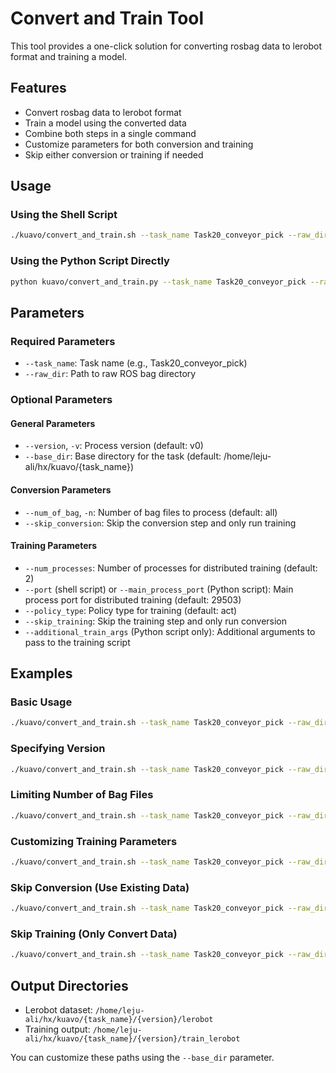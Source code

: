 # Convert and Train Tool

This tool provides a one-click solution for converting rosbag data to lerobot format and training a model.

## Features

- Convert rosbag data to lerobot format
- Train a model using the converted data
- Combine both steps in a single command
- Customize parameters for both conversion and training
- Skip either conversion or training if needed

## Usage

### Using the Shell Script

```bash
./kuavo/convert_and_train.sh --task_name Task20_conveyor_pick --raw_dir /path/to/rosbag --version v0
```

### Using the Python Script Directly

```bash
python kuavo/convert_and_train.py --task_name Task20_conveyor_pick --raw_dir /path/to/rosbag --version v0
```

## Parameters

### Required Parameters

- `--task_name`: Task name (e.g., Task20_conveyor_pick)
- `--raw_dir`: Path to raw ROS bag directory

### Optional Parameters

#### General Parameters

- `--version`, `-v`: Process version (default: v0)
- `--base_dir`: Base directory for the task (default: /home/leju-ali/hx/kuavo/{task_name})

#### Conversion Parameters

- `--num_of_bag`, `-n`: Number of bag files to process (default: all)
- `--skip_conversion`: Skip the conversion step and only run training

#### Training Parameters

- `--num_processes`: Number of processes for distributed training (default: 2)
- `--port` (shell script) or `--main_process_port` (Python script): Main process port for distributed training (default: 29503)
- `--policy_type`: Policy type for training (default: act)
- `--skip_training`: Skip the training step and only run conversion
- `--additional_train_args` (Python script only): Additional arguments to pass to the training script

## Examples

### Basic Usage

```bash
./kuavo/convert_and_train.sh --task_name Task20_conveyor_pick --raw_dir /home/leju-ali/hx/kuavo/Task20_conveyor_pick/rosbag
```

### Specifying Version

```bash
./kuavo/convert_and_train.sh --task_name Task20_conveyor_pick --raw_dir /home/leju-ali/hx/kuavo/Task20_conveyor_pick/rosbag --version v1
```

### Limiting Number of Bag Files

```bash
./kuavo/convert_and_train.sh --task_name Task20_conveyor_pick --raw_dir /home/leju-ali/hx/kuavo/Task20_conveyor_pick/rosbag --num_of_bag 5
```

### Customizing Training Parameters

```bash
./kuavo/convert_and_train.sh --task_name Task20_conveyor_pick --raw_dir /home/leju-ali/hx/kuavo/Task20_conveyor_pick/rosbag --num_processes 4 --port 29504 --policy_type diffusion
```

### Skip Conversion (Use Existing Data)

```bash
./kuavo/convert_and_train.sh --task_name Task20_conveyor_pick --raw_dir /home/leju-ali/hx/kuavo/Task20_conveyor_pick/rosbag --skip_conversion
```

### Skip Training (Only Convert Data)

```bash
./kuavo/convert_and_train.sh --task_name Task20_conveyor_pick --raw_dir /home/leju-ali/hx/kuavo/Task20_conveyor_pick/rosbag --skip_training
```

## Output Directories

- Lerobot dataset: `/home/leju-ali/hx/kuavo/{task_name}/{version}/lerobot`
- Training output: `/home/leju-ali/hx/kuavo/{task_name}/{version}/train_lerobot`

You can customize these paths using the `--base_dir` parameter.

